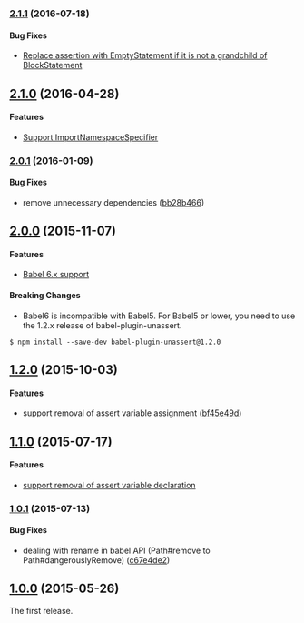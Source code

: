 ### [2.1.1](https://github.com/twada/babel-plugin-unassert/releases/tag/v2.1.1) (2016-07-18)


#### Bug Fixes

* [Replace assertion with EmptyStatement if it is not a grandchild of BlockStatement](https://github.com/twada/babel-plugin-unassert/pull/5)


## [2.1.0](https://github.com/twada/babel-plugin-unassert/releases/tag/v2.1.0) (2016-04-28)


#### Features

* [Support ImportNamespaceSpecifier](https://github.com/twada/babel-plugin-unassert/pull/4)


### [2.0.1](https://github.com/twada/babel-plugin-unassert/releases/tag/v2.0.1) (2016-01-09)


#### Bug Fixes

* remove unnecessary dependencies ([bb28b466](https://github.com/twada/babel-plugin-unassert/commit/bb28b4666de0ffdf7c86f78f03a35ef1372e1d1c))


## [2.0.0](https://github.com/twada/babel-plugin-unassert/releases/tag/v2.0.0) (2015-11-07)


#### Features

* [Babel 6.x support](https://github.com/twada/babel-plugin-unassert/pull/2)


#### Breaking Changes

* Babel6 is incompatible with Babel5. For Babel5 or lower, you need to use the 1.2.x release of babel-plugin-unassert.

```
$ npm install --save-dev babel-plugin-unassert@1.2.0
```


## [1.2.0](https://github.com/twada/babel-plugin-unassert/releases/tag/v1.2.0) (2015-10-03)


#### Features

* support removal of assert variable assignment ([bf45e49d](https://github.com/twada/babel-plugin-unassert/commit/bf45e49d73be3edc51f512a55ae11153ba41c697))


## [1.1.0](https://github.com/twada/babel-plugin-unassert/releases/tag/v1.1.0) (2015-07-17)


#### Features

* [support removal of assert variable declaration](https://github.com/twada/babel-plugin-unassert/pull/1)


### [1.0.1](https://github.com/twada/babel-plugin-unassert/releases/tag/v1.0.1) (2015-07-13)


#### Bug Fixes

* dealing with rename in babel API (Path#remove to Path#dangerouslyRemove) ([c67e4de2](https://github.com/twada/babel-plugin-unassert/commit/c67e4de289d7a0ac3330e1d26821dd965b651978))


## [1.0.0](https://github.com/twada/babel-plugin-unassert/releases/tag/v1.0.0) (2015-05-26)


The first release.
